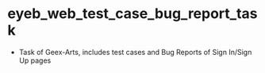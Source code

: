 # eyeb_web_test_case_bug_report_task
- Task of Geex-Arts, includes test cases and Bug Reports of Sign In/Sign Up pages 
